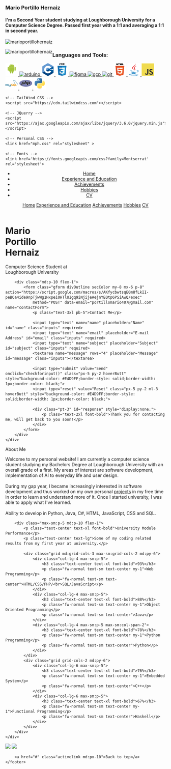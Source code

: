 ### Mario Portillo Hernaiz

<h4>I'm a Second Year student studying at Loughborough University for a Computer Science Degree. Passed first year with a 1:1 and averaging a 1:1 in second year.</h4>

<p align="left"> <img src="https://komarev.com/ghpvc/?username=marioportillohernaiz&label=Profile%20views&color=0e75b6&style=flat" alt="marioportillohernaiz" /> </p>


<p><img align="left" src="https://github-readme-stats.vercel.app/api/top-langs?username=marioportillohernaiz&show_icons=true&locale=en&layout=compact" alt="marioportillohernaiz" /></p>

<h3 align="left">Languages and Tools:</h3>
<p align="left"> <a href="https://developer.android.com" target="_blank" rel="noreferrer"> <img src="https://raw.githubusercontent.com/devicons/devicon/master/icons/android/android-original-wordmark.svg" alt="android" width="40" height="40"/> </a> <a href="https://www.arduino.cc/" target="_blank" rel="noreferrer"> <img src="https://cdn.worldvectorlogo.com/logos/arduino-1.svg" alt="arduino" width="40" height="40"/> </a> <a href="https://www.w3schools.com/cpp/" target="_blank" rel="noreferrer"> <img src="https://raw.githubusercontent.com/devicons/devicon/master/icons/cplusplus/cplusplus-original.svg" alt="cplusplus" width="40" height="40"/> </a> <a href="https://www.w3schools.com/css/" target="_blank" rel="noreferrer"> <img src="https://raw.githubusercontent.com/devicons/devicon/master/icons/css3/css3-original-wordmark.svg" alt="css3" width="40" height="40"/> </a> <a href="https://www.figma.com/" target="_blank" rel="noreferrer"> <img src="https://www.vectorlogo.zone/logos/figma/figma-icon.svg" alt="figma" width="40" height="40"/> </a> <a href="https://cloud.google.com" target="_blank" rel="noreferrer"> <img src="https://www.vectorlogo.zone/logos/google_cloud/google_cloud-icon.svg" alt="gcp" width="40" height="40"/> </a> <a href="https://git-scm.com/" target="_blank" rel="noreferrer"> <img src="https://www.vectorlogo.zone/logos/git-scm/git-scm-icon.svg" alt="git" width="40" height="40"/> </a> <a href="https://www.w3.org/html/" target="_blank" rel="noreferrer"> <img src="https://raw.githubusercontent.com/devicons/devicon/master/icons/html5/html5-original-wordmark.svg" alt="html5" width="40" height="40"/> </a> <a href="https://www.java.com" target="_blank" rel="noreferrer"> <img src="https://raw.githubusercontent.com/devicons/devicon/master/icons/java/java-original.svg" alt="java" width="40" height="40"/> </a> <a href="https://developer.mozilla.org/en-US/docs/Web/JavaScript" target="_blank" rel="noreferrer"> <img src="https://raw.githubusercontent.com/devicons/devicon/master/icons/javascript/javascript-original.svg" alt="javascript" width="40" height="40"/> </a> <a href="https://www.mysql.com/" target="_blank" rel="noreferrer"> <img src="https://raw.githubusercontent.com/devicons/devicon/master/icons/mysql/mysql-original-wordmark.svg" alt="mysql" width="40" height="40"/> </a> <a href="https://www.php.net" target="_blank" rel="noreferrer"> <img src="https://raw.githubusercontent.com/devicons/devicon/master/icons/php/php-original.svg" alt="php" width="40" height="40"/> </a> <a href="https://www.python.org" target="_blank" rel="noreferrer"> <img src="https://raw.githubusercontent.com/devicons/devicon/master/icons/python/python-original.svg" alt="python" width="40" height="40"/> </a> </p>

	<!-- TailWind CSS -->
	<script src="https://cdn.tailwindcss.com"></script>
	
	<!-- JQuerry -->
	<script src="https://ajax.googleapis.com/ajax/libs/jquery/3.6.0/jquery.min.js"></script>
	
	<!-- Personal CSS -->
	<link href="mph.css" rel="stylesheet" >
	
	<!-- Fonts -->
	<link href='https://fonts.googleapis.com/css?family=Montserrat' rel='stylesheet'>
<div class="w-full mainColor">
	<header class="py-5 flex items-stretch place-content-end p-10 navHover max-sm:pr-1">
		<div id="hamburger-icon" onclick="toggleMobileMenu(this)" class="pr-10">
			<div class="bar1"></div>
			<div class="bar2"></div>
			<div class="bar3"></div>
			<ul class="mobile-menu">
				<li class="py-4"><a href="#">Home</a></li>
				<li class="py-4"><a href="experience.html">Experience and Education</a></li>
				<li class="py-4"><a href="achievement.html">Achievements</a></li>
				<li class="py-4"><a href="hobbies.html">Hobbies</a></li>
				<li class="py-4"><a href="CV Mario Portillo Hernaiz.pdf" target="_blank">CV</a></li>
			</ul>
		</div>
		<div class="navhide">
			<a href="#" class="px-4 activelink">Home</a>
			<a href="experience.html" class="px-4">Experience and Education</a>
			<a href="achievement.html" class="px-4">Achievements</a>
			<a href="hobbies.html" class="px-4">Hobbies</a>
			<a href="CV Mario Portillo Hernaiz.pdf" class="px-4" target="_blank">CV</a>
		</div>
		<script>
			function toggleMobileMenu(menu) {
				menu.classList.toggle('open');
			}
		</script>
	</header>
</div>


<div class="w-ful mainColor">
	<div class="grid grid-cols-1 md:grid-cols-2 lg:grid-cols-2 place-content-around">
		<div class="max-sm:p-5 md:p-10 m-auto flex-1">
			<h1 class="max-sm:text-7xl md:text-8xl text-left font-bold tracking-wide title">Mario<br>Portillo<br>Hernaiz</h1>
			<p class="max-sm:text-xl md:text-2xl text-left font-bold pt-8">Computer Science Student at<br>Loughborough University</p>
		</div>
		
		<div class="md:p-10 flex-1">
			<form class="gform divOutline secColor my-8 mx-6 p-8" action="https://script.google.com/macros/s/AKfycbwtsqE0m8fLkII-peBOa4ide9npTjwWg1Hxpei0HTlUIgq9iNjijeAejnYEQtp6PSiAwQ/exec" 
				method="POST" data-email="portillomario407@gmail.com" name="contactForm">
				<p class="text-3xl pb-5">Contact Me</p>
				
				<input type="text" name="name" placeholder="Name" id="name" class="inputs" required>
				<input type="text" name="email" placeholder="E-mail Address" id="email" class="inputs" required>
				<input type="text" name="subject" placeholder="Subject" id="subject" class="inputs" required>
				<textarea name="message" rows="4" placeholder="Message" id="message" class="inputs"></textarea>

				<input type="submit" value="Send" onclick="checkforinput()" class="px-5 py-2 hoverButt" style="background-color: #E4D9FF;border-style: solid;border-width: 1px;border-color: black;">
				<input type="reset" value="Reset" class="px-5 py-2 ml-3 hoverButt" style="background-color: #E4D9FF;border-style: solid;border-width: 1px;border-color: black;">
				
				<div class="pt-3" id="response" style="display:none;">
					<p class="text-2xl font-bold">Thank you for contacting me, will get back to you soon!</p>
				</div>
			</form>	
		</div>
	</div>
</div>


<div class="w-ful secColor md:px-10">
	<div class="grid grid-cols-1 md:grid-cols-2 lg:grid-cols-2 place-content-around">
		<div class="p-10 flex-1">
			<p class="text-center text-3xl font-bold">About Me</p>
			<p class="pt-3 text-lg text-justify">Welcome to my personal website! I am currently a computer science student studying my Bachelors Degree at Loughborough University 
			with an overall grade of a first. My areas of interest are software development, implementation of AI to everyday life and user design. 
			<br><br>During my gap year, I became increasingly interested in software development and thus worked on my own personal 
			<a href="hobbies.html" class="activelink">projects</a> in my free time in order to learn and understand more of it. Once I started university, I 
			was able to apply what I've learned.<br><br>Ability to develop in Python, Java, C#, HTML, JavaScript, CSS and SQL.</p>
		</div>
    

		<div class="max-sm:p-5 md:p-10 flex-1">
			<p class="text-center text-xl font-bold">University Module Performance</p>
			<p class="text-center text-lg">Some of my coding related results from my first year at university.</p>
			
			<div class="grid md:grid-cols-3 max-sm:grid-cols-2 md:py-6">
				<div class="col-lg-4 max-sm:p-5">
					<h3 class="text-center text-xl font-bold">93%</h3>
					<p class="fw-normal text-sm text-center my-1">Web Programming</p>
					<p class="fw-normal text-sm text-center">HTML/CSS/PHP/<br>SQL/JavaScript</p>
				</div>
				<div class="col-lg-4 max-sm:p-5">
					<h3 class="text-center text-xl font-bold">88%</h3>
					<p class="fw-normal text-sm text-center my-1">Object Oriented Programming</p>
					<p class="fw-normal text-sm text-center">Java</p>
				</div>
				<div class="col-lg-4 max-sm:p-5 max-sm:col-span-2">
					<h3 class="text-center text-xl font-bold">78%</h3>
					<p class="fw-normal text-sm text-center my-1">Python Programming</p>
					<p class="fw-normal text-sm text-center">Python</p>
				</div>
			</div>
			<div class="grid grid-cols-2 md:py-6">
				<div class="col-lg-6 max-sm:p-5">
					<h3 class="text-center text-xl font-bold">76%</h3>
					<p class="fw-normal text-sm text-center my-1">Embedded System</p>
					<p class="fw-normal text-sm text-center">C++</p>
				</div>
				<div class="col-lg-6 max-sm:p-5">
					<h3 class="text-center text-xl font-bold">67%</h3>
					<p class="fw-normal text-sm text-center my-1">Functional Programming</p>
					<p class="fw-normal text-sm text-center">Haskell</p>
				</div>
			</div>
		</div>
	</div>
</div>
</main>

<div class="w-ful mainColor">
	<footer class="flex justify-between p-5 navHover">
		<div class="inline-flex md:px-10">
			<a href="https://www.linkedin.com/in/marioportillohernaiz/" target="blank"><img class="mr-4" src="img/linkedinicon.png" style="width:40px;height:auto;"></a>
			<a href="https://github.com/marioportillohernaiz" target="_blank"><img src="img/githubicon.png" style="width:40px;height:auto;"></a>
		</div>

		<a href="#" class="activelink md:px-10">Back to top</a>
	</footer>
</div>

<!--
Here are some ideas to get you started:

- 🔭 I’m currently working on ...
- 🌱 I’m currently learning ...
- 👯 I’m looking to collaborate on ...
- 🤔 I’m looking for help with ...
- 💬 Ask me about ...
- 📫 How to reach me: ...
- 😄 Pronouns: ...
- ⚡ Fun fact: ...
-->
